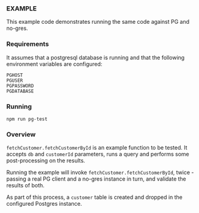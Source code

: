 ### EXAMPLE
This example code demonstrates running the same code against PG and no-gres.

### Requirements
It assumes that a postgresql database is running and that the following environment variables are configured:
```
PGHOST
PGUSER
PGPASSWORD
PGDATABASE
```

### Running
```
npm run pg-test
```

### Overview

`fetchCustomer.fetchCustomerById` is an example function to be tested.  It accepts `db` and `customerId` parameters, runs a query and performs some post-processing on the results.

Running the example will invoke `fetchCustomer.fetchCustomerById`, twice - passing a real PG client and a no-gres instance in turn, and validate the results of both.

As part of this process, a `customer` table is created and dropped in the configured Postgres instance.